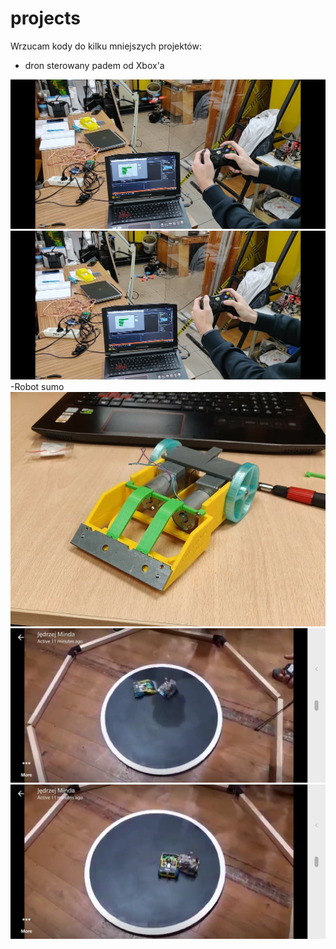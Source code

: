 # projects

Wrzucam kody do kilku mniejszych projektów:

- dron sterowany padem od Xbox'a

![](photos/drone1.jpg)
![](photos/drone2.jpg)
-Robot sumo 
![](photos/sumo4.jpg)
![](photos/sumo2.jpg)
![](photos/sumo3.jpg)
